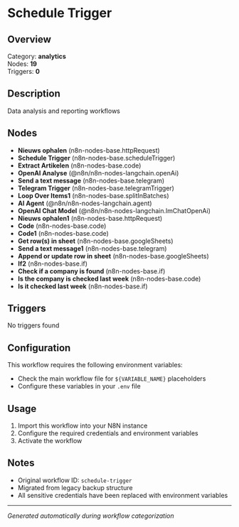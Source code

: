 # Schedule Trigger

## Overview
Category: **analytics**  
Nodes: **19**  
Triggers: **0**

## Description
Data analysis and reporting workflows

## Nodes
- **Nieuws ophalen** (n8n-nodes-base.httpRequest)
- **Schedule Trigger** (n8n-nodes-base.scheduleTrigger)
- **Extract Artikelen** (n8n-nodes-base.code)
- **OpenAI Analyse** (@n8n/n8n-nodes-langchain.openAi)
- **Send a text message** (n8n-nodes-base.telegram)
- **Telegram Trigger** (n8n-nodes-base.telegramTrigger)
- **Loop Over Items1** (n8n-nodes-base.splitInBatches)
- **AI Agent** (@n8n/n8n-nodes-langchain.agent)
- **OpenAI Chat Model** (@n8n/n8n-nodes-langchain.lmChatOpenAi)
- **Nieuws ophalen1** (n8n-nodes-base.httpRequest)
- **Code** (n8n-nodes-base.code)
- **Code1** (n8n-nodes-base.code)
- **Get row(s) in sheet** (n8n-nodes-base.googleSheets)
- **Send a text message1** (n8n-nodes-base.telegram)
- **Append or update row in sheet** (n8n-nodes-base.googleSheets)
- **If2** (n8n-nodes-base.if)
- **Check if a company is found** (n8n-nodes-base.if)
- **Is the company is checked last week** (n8n-nodes-base.code)
- **Is it checked last week** (n8n-nodes-base.if)

## Triggers
No triggers found

## Configuration
This workflow requires the following environment variables:
- Check the main workflow file for `${VARIABLE_NAME}` placeholders
- Configure these variables in your `.env` file

## Usage
1. Import this workflow into your N8N instance
2. Configure the required credentials and environment variables
3. Activate the workflow

## Notes
- Original workflow ID: `schedule-trigger`
- Migrated from legacy backup structure
- All sensitive credentials have been replaced with environment variables

---
*Generated automatically during workflow categorization*
